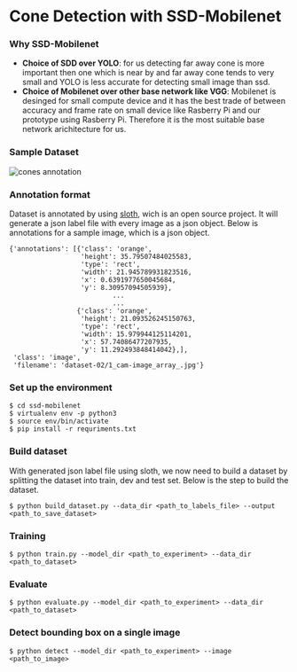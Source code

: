 # Cone Detection with SSD-Mobilenet

### Why SSD-Mobilenet
- **Choice of SDD over YOLO**: for us detecting far away cone is more important then one which is near by and far away cone tends to very small and YOLO is less accurate for detecting small image than ssd.
- **Choice of Mobilenet over other base network like VGG**: Mobilenet is desinged for small compute device and it has the best trade of between accuracy and frame rate on small device like Rasberry Pi and our prototype using Rasberry Pi. Therefore it is the most suitable  base network arichitecture for us.

### Sample Dataset
![cones annotation](https://i.postimg.cc/sfNqhp95/cones.png)

### Annotation format
Dataset is annotated by using [sloth](https://sloth.readthedocs.io/en/latest/), wich is an open source project. It will generate a json label file with every image as a json object. Below is annotations for a sample image, which is a json object.
```
{'annotations': [{'class': 'orange',
                  'height': 35.79507484025583,
                  'type': 'rect',
                  'width': 21.945789931823516,
                  'x': 0.6391977650045684,
                  'y': 8.30957094505939},
                          ...
                          ...
                 {'class': 'orange',
                  'height': 21.093526245150763,
                  'type': 'rect',
                  'width': 15.979944125114201,
                  'x': 57.74086477207935,
                  'y': 11.292493848414042},],
 'class': 'image',
 'filename': 'dataset-02/1_cam-image_array_.jpg'}
```

### Set up the environment
```
$ cd ssd-mobilenet
$ virtualenv env -p python3
$ source env/bin/activate
$ pip install -r requriments.txt
```

### Build dataset
With generated json label file using sloth, we now need to build a dataset by splitting the dataset into train, dev and test set. Below is the step to build the dataset.
```
$ python build_dataset.py --data_dir <path_to_labels_file> --output <path_to_save_dataset>
```

### Training
```
$ python train.py --model_dir <path_to_experiment> --data_dir <path_to_dataset>
```

### Evaluate
```
$ python evaluate.py --model_dir <path_to_experiment> --data_dir <path_to_dataset>
```

### Detect bounding box on a single image
```
$ python detect --model_dir <path_to_experiment> --image <path_to_image>
